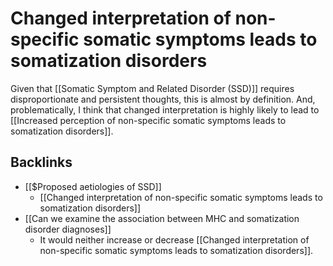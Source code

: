 # Changed interpretation of non-specific somatic symptoms leads to somatization disorders
Given that [[Somatic Symptom and Related Disorder (SSD)]] requires disproportionate and persistent thoughts, this is almost by definition. And, problematically, I think that changed interpretation is highly likely to lead to [[Increased perception of non-specific somatic symptoms leads to somatization disorders]].

## Backlinks
* [[$Proposed aetiologies of SSD]]
	* [[Changed interpretation of non-specific somatic symptoms leads to somatization disorders]]
* [[Can we examine the association between MHC and somatization disorder diagnoses]]
	* It would neither increase or decrease [[Changed interpretation of non-specific somatic symptoms leads to somatization disorders]].

<!-- #service -->

<!-- {BearID:8623BC8B-2C88-4546-A3B4-F7EBD29483FD-15756-0000130B9F1FDEC6} -->
